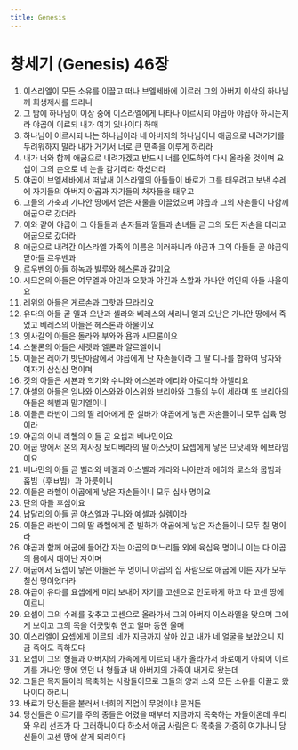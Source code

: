 ```yaml
---
title: Genesis
---
```


# 창세기 (Genesis) 46장
1. 이스라엘이 모든 소유를 이끌고 떠나 브엘세바에 이르러 그의 아버지 이삭의 하나님께 희생제사를 드리니
1. 그 밤에 하나님이 이상 중에 이스라엘에게 나타나 이르시되 야곱아 야곱아 하시는지라 야곱이 이르되 내가 여기 있나이다 하매
1. 하나님이 이르시되 나는 하나님이라 네 아버지의 하나님이니 애굽으로 내려가기를 두려워하지 말라 내가 거기서 너로 큰 민족을 이루게 하리라
1. 내가 너와 함께 애굽으로 내려가겠고 반드시 너를 인도하여 다시 올라올 것이며 요셉이 그의 손으로 네 눈을 감기리라 하셨더라
1. 야곱이 브엘세바에서 떠날새 이스라엘의 아들들이 바로가 그를 태우려고 보낸 수레에 자기들의 아버지 야곱과 자기들의 처자들을 태우고
1. 그들의 가축과 가나안 땅에서 얻은 재물을 이끌었으며 야곱과 그의 자손들이 다함께 애굽으로 갔더라
1. 이와 같이 야곱이 그 아들들과 손자들과 딸들과 손녀들 곧 그의 모든 자손을 데리고 애굽으로 갔더라
1. 애굽으로 내려간 이스라엘 가족의 이름은 이러하니라 야곱과 그의 아들들 곧 야곱의 맏아들 르우벤과
1. 르우벤의 아들 하녹과 발루와 헤스론과 갈미요
1. 시므온의 아들은 여무엘과 야민과 오핫과 야긴과 스할과 가나안 여인의 아들 사울이요
1. 레위의 아들은 게르손과 그핫과 므라리요
1. 유다의 아들 곧 엘과 오난과 셀라와 베레스와 세라니 엘과 오난은 가나안 땅에서 죽었고 베레스의 아들은 헤스론과 하물이요
1. 잇사갈의 아들은 돌라와 부와와 욥과 시므론이요
1. 스불론의 아들은 세렛과 엘론과 얄르엘이니
1. 이들은 레아가 밧단아람에서 야곱에게 난 자손들이라 그 딸 디나를 합하여 남자와 여자가 삼십삼 명이며
1. 갓의 아들은 시뵨과 학기와 수니와 에스본과 에리와 아로디와 아렐리요
1. 아셀의 아들은 임나와 이스와와 이스위와 브리아와 그들의 누이 세라며 또 브리아의 아들은 헤벨과 말기엘이니
1. 이들은 라반이 그의 딸 레아에게 준 실바가 야곱에게 낳은 자손들이니 모두 십육 명이라
1. 야곱의 아내 라헬의 아들 곧 요셉과 베냐민이요
1. 애굽 땅에서 온의 제사장 보디베라의 딸 아스낫이 요셉에게 낳은 므낫세와 에브라임이요
1. 베냐민의 아들 곧 벨라와 베겔과 아스벨과 게라와 나아만과 에히와 로스와 뭅빔과 훕빔（후ㅂ빔）과 아릇이니
1. 이들은 라헬이 야곱에게 낳은 자손들이니 모두 십사 명이요
1. 단의 아들 후심이요
1. 납달리의 아들 곧 야스엘과 구니와 예셀과 실렘이라
1. 이들은 라반이 그의 딸 라헬에게 준 빌하가 야곱에게 낳은 자손들이니 모두 칠 명이라
1. 야곱과 함께 애굽에 들어간 자는 야곱의 며느리들 외에 육십육 명이니 이는 다 야곱의 몸에서 태어난 자이며
1. 애굽에서 요셉이 낳은 아들은 두 명이니 야곱의 집 사람으로 애굽에 이른 자가 모두 칠십 명이었더라
1. 야곱이 유다를 요셉에게 미리 보내어 자기를 고센으로 인도하게 하고 다 고센 땅에 이르니
1. 요셉이 그의 수레를 갖추고 고센으로 올라가서 그의 아버지 이스라엘을 맞으며 그에게 보이고 그의 목을 어긋맞춰 안고 얼마 동안 울매
1. 이스라엘이 요셉에게 이르되 네가 지금까지 살아 있고 내가 네 얼굴을 보았으니 지금 죽어도 족하도다
1. 요셉이 그의 형들과 아버지의 가족에게 이르되 내가 올라가서 바로에게 아뢰어 이르기를 가나안 땅에 있던 내 형들과 내 아버지의 가족이 내게로 왔는데
1. 그들은 목자들이라 목축하는 사람들이므로 그들의 양과 소와 모든 소유를 이끌고 왔나이다 하리니
1. 바로가 당신들을 불러서 너희의 직업이 무엇이냐 묻거든
1. 당신들은 이르기를 주의 종들은 어렸을 때부터 지금까지 목축하는 자들이온데 우리와 우리 선조가 다 그러하니이다 하소서 애굽 사람은 다 목축을 가증히 여기나니 당신들이 고센 땅에 살게 되리이다